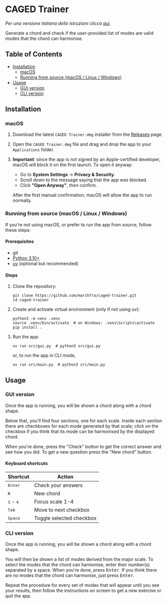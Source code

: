 # CAGED Trainer

*Per una versione italiana delle istruzioni clicca [qui](https://github.com/marchfra/caged-trainer/blob/main/README_IT.md).*

Generate a chord and check if the user-provided list of modes are valid modes that the chord can harmonise.

## Table of Contents

- [Installation](#installation)
    - [macOS](#macos)
    - [Running from source (macOS / Linux / Windows)](#running-from-source-macos--linux--windows)
- [Usage](#usage)
    - [GUI version](#gui-version)
    - [CLI version](#cli-version)

## Installation

### macOS

1. Download the latest `CAGED Trainer.dmg` installer from the [Releases](https://github.com/marchfra/caged-trainer/releases) page.
2. Open the `CAGED Trainer.dmg` file and drag and drop the app to your `Applications` folder.
3. **Important**: since the app is not signed by an Apple-certified developer, macOS will block it on the first launch.
    To open it anyway:
    - Go to **System Settings** &rarr; **Privacy & Security**.
    - Scroll down to the message saying that the app was blocked.
    - Click **"Open Anyway"**, then confirm.

    After the first manual confirmation, macOS will allow the app to run normally.

### Running from source (macOS / Linux / Windows)

If you're not using macOS, or prefer to run the app from source, follow these steps:

#### Prerequisites

- git
- [Python 3.10+](https://www.python.org/downloads/)
- [uv](https://github.com/astral-sh/uv) (optional but recommended)

#### Steps

1. Clone the repository:

    ```shell
    git clone https://github.com/marchfra/caged-trainer.git
    cd caged-trainer
    ```

2. Create and activate virtual environment (only if not using uv):

    ```shell
    python3 -m venv .venv
    source .venv/bin/activate  # on Windows: .venv\Scripts\activate
    pip install .
    ```

3. Run the app:

    ```shell
    uv run src/gui.py  # python3 src/gui.py
    ```

    or, to run the app in CLI mode,

    ```shell
    uv run src/main.py  # python3 src/main.py
    ```

## Usage

### GUI version

Once the app is running, you will be shown a chord along with a chord shape.

Below that, you'll find four sections, one for each scale. Inside each section there are checkboxes for each mode generated by that scale; click on the checkbox if you think that its mode can be harmonised by the displayed chord.

When you're done, press the "Check" button to get the correct answer and see how you did. To get a new question press the "New chord" button.

#### Keyboard shortcuts

| Shortcut                    | Action                   |
|-----------------------------|--------------------------|
| <kbd>Enter</kbd>            | Check your answers       |
| <kbd>N</kbd>                | New chord                |
| <kbd>1</kbd> - <kbd>4</kbd> | Focus scale 1-4          |
| <kbd>Tab</kbd>              | Move to next checkbox    |
| <kbd>Space</kbd>            | Toggle selected checkbox |

### CLI version

Once the app is running, you will be shown a chord along with a chord shape.

You will then be shown a list of modes derived from the major scale. To select the modes that the chord can harmonise, enter their number(s) separated by a space. When you're done, press <kbd>Enter</kbd>. If you think there are no modes that the chord can harmonise, just press <kbd>Enter</kbd>.

Repeat the procedure for every set of modes that will appear until you see your results, then follow the instructions on screen to get a new exercise or quit the app.
